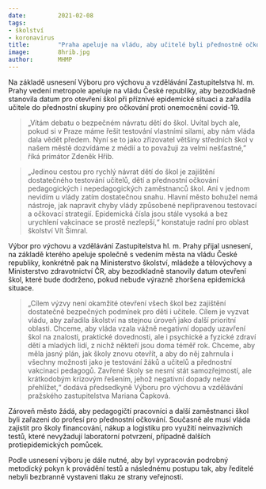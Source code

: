 ```yaml
---
date:         2021-02-08
tags:         
- školství
- koronavirus
title:        "Praha apeluje na vládu, aby učitelé byli přednostně očkováni, a žádá o stanovení data otevření škol"
image: 	      8hrib.jpg
author:       MHMP
---
```


Na základě usnesení Výboru pro výchovu a vzdělávání Zastupitelstva hl. m. Prahy vedení metropole apeluje na vládu České republiky, aby bezodkladně stanovila datum pro otevření škol při příznivé epidemické situaci a zařadila učitele do přednostní skupiny pro očkování proti onemocnění covid-19.

> „Vítám debatu o bezpečném návratu dětí do škol. Uvítal bych ale, pokud si v Praze máme řešit testování vlastními silami, aby nám vláda dala vědět předem. Nyní se to jako zřizovatel většiny středních škol v našem městě dozvídáme z médií a to považuji za velmi nešťastné,” říká primátor Zdeněk Hřib.

> „Jedinou cestou pro rychlý návrat dětí do škol je zajištění dostatečného testování učitelů, dětí a přednostní očkování pedagogických i nepedagogických zaměstnanců škol. Ani v jednom nevidím u vlády zatím dostatečnou snahu. Hlavní město bohužel nemá nástroje, jak napravit chyby vlády způsobené nepřipravenou testovací a očkovací strategií. Epidemická čísla jsou stále vysoká a bez urychlení vakcinace se prostě nezlepší,“ konstatuje radní pro oblast školství Vít Šimral.

Výbor pro výchovu a vzdělávání Zastupitelstva hl. m. Prahy přijal usnesení, na základě kterého apeluje společně s vedením města na vládu České republiky, konkrétně pak na Ministerstvo školství, mládeže a tělovýchovy a Ministerstvo zdravotnictví ČR, aby bezodkladně stanovily datum otevření škol, které bude dodrženo, pokud nebude výrazně zhoršena epidemická situace.

> „Cílem výzvy není okamžité otevření všech škol bez zajištění dostatečně bezpečných podmínek pro děti i učitele. Cílem je vyzvat vládu, aby zařadila školství na stejnou úroveň jako další prioritní oblasti. Chceme, aby vláda vzala vážně negativní dopady uzavření škol na znalosti, praktické dovednosti, ale i psychické a fyzické zdraví dětí a mladých lidí, z nichž někteří jsou doma téměř rok. Chceme, aby měla jasný plán, jak školy znovu otevřít, a aby do něj zahrnula i všechny možnosti jako je testování žáků a učitelů a přednostní vakcinaci pedagogů. Zavřené školy se nesmí stát samozřejmostí, ale krátkodobým krizovým řešením, jehož negativní dopady nelze přehlížet,“ dodává předsedkyně Výboru pro výchovu a vzdělávání pražského zastupitelstva Mariana Čapková.

Zároveň město žádá, aby pedagogičtí pracovníci a další zaměstnanci škol byli zařazeni do profesí pro přednostní očkování. Současně ale musí vláda zajistit pro školy financování, nákup a logistiku pro využití neinvazivních testů, které nevyžadují laboratorní potvrzení, případně dalších protiepidemických pomůcek.

Podle usnesení výboru je dále nutné, aby byl vypracován podrobný metodický pokyn k provádění testů a následnému postupu tak, aby ředitelé nebyli bezbranně vystaveni tlaku ze strany veřejnosti.

